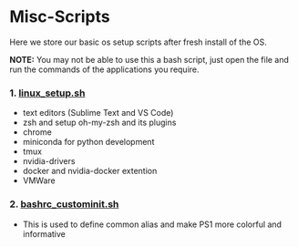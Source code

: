 # Misc-Scripts

Here we store our basic os setup scripts after fresh install of the OS.

**NOTE:** You may not be able to use this a bash script, just open the file and run the commands of the applications you require.

### 1. [linux_setup.sh](linux_setup.sh)
  - text editors (Sublime Text and VS Code)
  - zsh and setup oh-my-zsh and its plugins
  - chrome
  - miniconda for python development
  - tmux
  - nvidia-drivers
  - docker and nvidia-docker extention
  - VMWare

### 2. [bashrc_custominit.sh](bashrc_custominit.sh)
  - This is used to define common alias and make PS1 more colorful and informative

